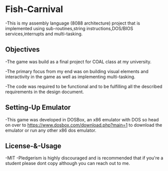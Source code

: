 # Fish-Carnival

-This is my assembly language (8088 architecture) project that is implemented using sub-routines,string instructions,DOS/BIOS services,interrupts and multi-tasking.

## Objectives
-The game was build as a final project for COAL class at my university.

-The primary focus from my end was on building visual elements and interactivity in the game as well as implementing multi-tasking.

-The code was required to be functional and to be fulfilling all the described requirements in the design document.

## Setting-Up Emulator

-This game was developed in DOSBox, an x86 emulator with DOS so head on over to https://www.dosbox.com/download.php?main=1 to download the emulator or run any other x86 dos emulator.

## License-&-Usage

-MIT
-Pledgerism is highly discouraged and is recommended that if you're a student please dont copy although you can reach out to me.
